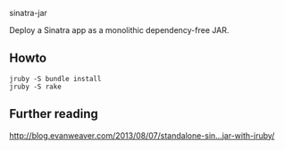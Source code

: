 sinatra-jar

Deploy a Sinatra app as a monolithic dependency-free JAR.

## Howto

    jruby -S bundle install
    jruby -S rake 
  
## Further reading

http://blog.evanweaver.com/2013/08/07/standalone-sin…jar-with-jruby/
